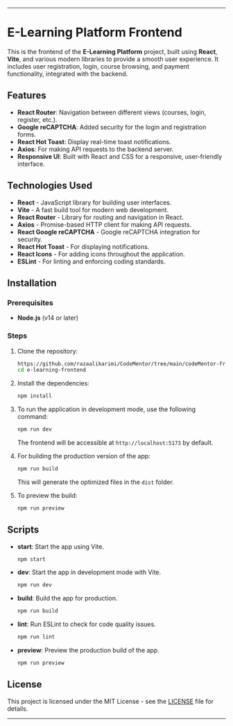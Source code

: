 

---

# E-Learning Platform Frontend

This is the frontend of the **E-Learning Platform** project, built using **React**, **Vite**, and various modern libraries to provide a smooth user experience. It includes user registration, login, course browsing, and payment functionality, integrated with the backend.

## Features

- **React Router**: Navigation between different views (courses, login, register, etc.).
- **Google reCAPTCHA**: Added security for the login and registration forms.
- **React Hot Toast**: Display real-time toast notifications.
- **Axios**: For making API requests to the backend server.
- **Responsive UI**: Built with React and CSS for a responsive, user-friendly interface.

## Technologies Used

- **React** - JavaScript library for building user interfaces.
- **Vite** - A fast build tool for modern web development.
- **React Router** - Library for routing and navigation in React.
- **Axios** - Promise-based HTTP client for making API requests.
- **React Google reCAPTCHA** - Google reCAPTCHA integration for security.
- **React Hot Toast** - For displaying notifications.
- **React Icons** - For adding icons throughout the application.
- **ESLint** - For linting and enforcing coding standards.

## Installation

### Prerequisites

- **Node.js** (v14 or later)

### Steps

1. Clone the repository:

   ```bash
   https://github.com/razaalikarimi/CodeMentor/tree/main/codeMentor-frontend-master
   cd e-learning-frontend
   ```

2. Install the dependencies:

   ```bash
   npm install
   ```

3. To run the application in development mode, use the following command:

   ```bash
   npm run dev
   ```

   The frontend will be accessible at `http://localhost:5173` by default.

4. For building the production version of the app:

   ```bash
   npm run build
   ```

   This will generate the optimized files in the `dist` folder.

5. To preview the build:

   ```bash
   npm run preview
   ```

## Scripts

- **start**: Start the app using Vite.

  ```bash
  npm start
  ```

- **dev**: Start the app in development mode with Vite.

  ```bash
  npm run dev
  ```

- **build**: Build the app for production.

  ```bash
  npm run build
  ```

- **lint**: Run ESLint to check for code quality issues.

  ```bash
  npm run lint
  ```

- **preview**: Preview the production build of the app.

  ```bash
  npm run preview
  ```

## License

This project is licensed under the MIT License - see the [LICENSE](LICENSE) file for details.


---

